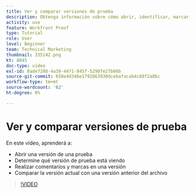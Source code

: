 ```yaml
---
title: Ver y comparar versiones de prueba
description: Obtenga información sobre cómo abrir, identificar, marcar, comentar y comparar versiones de prueba en [!DNL  Workfront].
activity: use
feature: Workfront Proof
type: Tutorial
role: User
level: Beginner
team: Technical Marketing
thumbnail: 335142.png
kt: 8845
doc-type: video
exl-id: 8ade7208-4a39-4471-845f-5290fe27b66b
source-git-commit: 650e4d346e1792863930dcebafacab4c88f2a8bc
workflow-type: tm+mt
source-wordcount: '62'
ht-degree: 0%

---
```


# Ver y comparar versiones de prueba

En este vídeo, aprenderá a:

* Abrir una versión de una prueba
* Determine qué versión de prueba está viendo
* Realizar comentarios y marcas en una versión
* Comparar la versión actual con una versión anterior del archivo

>[!VIDEO](https://video.tv.adobe.com/v/335142/?quality=12&learn=on)

<!--
## Learn more
* Compare proofs
-->
